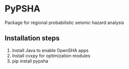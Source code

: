 # PyPSHA

Package for regional probabilistic seismic hazard analysis

## Installation steps

1. Install Java to enable OpenSHA apps
2. Install cvxpy for optimization modules
3. pip install pypsha
